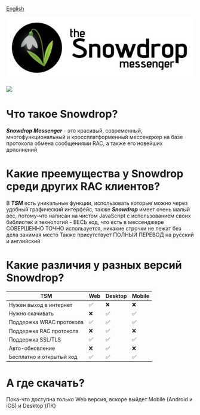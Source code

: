 [English](README_EN.md)

<img src=assets/lftl.png style="align=center"></img>

<img src=https://github.com/user-attachments/assets/8bc4bf84-79bf-49b9-8e32-a6d6570649bd style="align=center"></img>

# Что такое Snowdrop?

***Snowdrop Messenger*** - это красивый, современный, многофункциональный и кроссплатформенный мессенджер на базе протокола обмена сообщениями RAC, а также его новейших дополнений

 # Какие преемущества у Snowdrop среди других RAC клиентов?

В ***TSM*** есть уникальные функции, использовать которые можно через удобный графический интерфейс, также ***Snowdrop*** имеет очень малый вес, потому-что написан на чистом JavaScript с использованием своих библиотек и технологий - ВЕСЬ код, что есть в мессенджере СОВЕРШЕННО ТОЧНО используется, никакие строчки не лежат без дела занимая место
Также присутствует ПОЛНЫЙ ПЕРЕВОД на русский и английский

# Какие различия у разных версий Snowdrop?

| TSM | Web | Desktop | Mobile |
|---|---|---|---|
| Нужен выход в интернет | ✅ | ❌ | ❌ |
| Нужно скачивать | ❌ | ✅ | ✅ |
| Поддержка WRAC протокола | ✅ | ✅ | ✅ |
| Поддержка RAC протокола | ❌ | ✅ | ❌ |
| Поддержка SSL/TLS | ✅ | ✅ | ✅ |
| Авто-обновление | ❌ | ✅ | ❌ |
| Бесплатно и открытый код | ✅ | ✅ | ✅ |

# А где скачать?

Пока-что доступна только Web версия, вскоре выйдет Mobile (Android и iOS) и Desktop (ПК)
